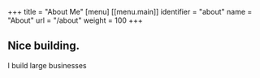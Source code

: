 +++
title = "About Me"
[menu]
[[menu.main]]
  identifier = "about"
  name = "About"
  url = "/about"
  weight = 100
+++

## Nice building.

I build large businesses
